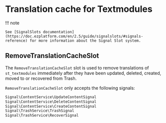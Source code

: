 # Translation cache for Textmodules

!!! note

    See [SignalSlots documentation](https://doc.ezplatform.com/en/2.5/guide/signalslots/#signals-reference) for more information about the Signal Slot system.

## RemoveTranslationCacheSlot

The `RemoveTranslationCacheSlot` slot is used to remove translations of `st_textmodules` immediately after they have been updated, deleted, created, moved to or recovered from Trash.

`RemoveTranslationCacheSlot` only accepts the following signals:

``` php
Signal\ContentService\UpdateContentSignal
Signal\ContentService\DeleteContentSignal
Signal\ContentService\CreateContentSignal
Signal\TrashService\TrashSignal
Signal\TrashService\RecoverSignal
```
